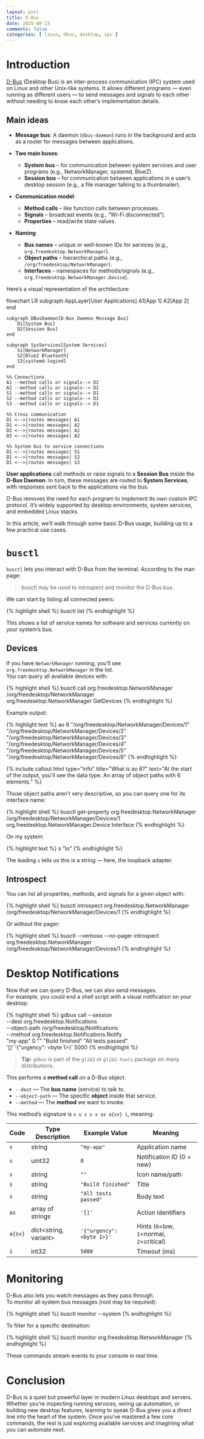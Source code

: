 ```yaml
---
layout: post
title: D-Bus
date: 2025-08-13
comments: false
categories: [ linux, dbus, desktop, ipc ]
---
```


# Introduction

[D-Bus](https://www.freedesktop.org/wiki/Software/dbus/) (Desktop Bus) is an inter-process communication (IPC) system 
used on Linux and other Unix-like systems. It allows different programs — even running as different users — to send 
messages and signals to each other without needing to know each other’s implementation details.

## Main ideas

* **Message bus**: A daemon (`dbus-daemon`) runs in the background and acts as a router for messages between applications.
* **Two main buses**:
  * **System bus** – for communication between system services and user programs (e.g., NetworkManager, systemd, BlueZ). 
  * **Session bus** – for communication between applications in a user’s desktop session (e.g., a file manager talking to a thumbnailer).

* **Communication model**:
  * **Method calls** – like function calls between processes.
  * **Signals** – broadcast events (e.g., “Wi-Fi disconnected”).
  * **Properties** – read/write state values.

* **Naming**:
  * **Bus names** – unique or well-known IDs for services (e.g., `org.freedesktop.NetworkManager`).
  * **Object paths** – hierarchical paths (e.g., `/org/freedesktop/NetworkManager`).
  * **Interfaces** – namespaces for methods/signals (e.g., `org.freedesktop.NetworkManager.Device`).

Here’s a visual representation of the architecture:

<div class="mermaid">
flowchart LR
    subgraph AppLayer[User Applications]
        A1[App 1]
        A2[App 2]
    end

    subgraph DBusDaemon[D-Bus Daemon Message Bus]
        D1[System Bus]
        D2[Session Bus]
    end

    subgraph SysServices[System Services]
        S1[NetworkManager]
        S2[BlueZ Bluetooth]
        S3[systemd-logind]
    end

    %% Connections
    A1 --method calls or signals--> D2
    A2 --method calls or signals--> D2
    S1 --method calls or signals--> D1
    S2 --method calls or signals--> D1
    S3 --method calls or signals--> D1

    %% Cross communication
    D1 <-->|routes messages| A1
    D1 <-->|routes messages| A2
    D2 <-->|routes messages| A1
    D2 <-->|routes messages| A2

    %% System bus to service connections
    D1 <-->|routes messages| S1
    D1 <-->|routes messages| S2
    D1 <-->|routes messages| S3

</div>

**User applications** call methods or raise signals to a **Session Bus** inside the **D-Bus Daemon**. In turn, 
these messages are routed to **System Services**, with responses sent back to the applications via the bus.

D-Bus removes the need for each program to implement its own custom IPC protocol. It’s widely supported by desktop 
environments, system services, and embedded Linux stacks.

In this article, we’ll walk through some basic D-Bus usage, building up to a few practical use cases.

# `busctl`

`busctl` lets you interact with D-Bus from the terminal. According to the man page:

> busctl may be used to introspect and monitor the D-Bus bus.

We can start by listing all connected peers:

{% highlight shell %}
busctl list
{% endhighlight %}

This shows a list of service names for software and services currently on your system’s bus.

## Devices

If you have `NetworkManager` running, you’ll see `org.freedesktop.NetworkManager` in the list.  
You can query all available devices with:

{% highlight shell %}
busctl call org.freedesktop.NetworkManager /org/freedesktop/NetworkManager \
  org.freedesktop.NetworkManager GetDevices
{% endhighlight %}

Example output:

{% highlight text %}
ao 6 "/org/freedesktop/NetworkManager/Devices/1" "/org/freedesktop/NetworkManager/Devices/2" "/org/freedesktop/NetworkManager/Devices/3" "/org/freedesktop/NetworkManager/Devices/4" "/org/freedesktop/NetworkManager/Devices/5" "/org/freedesktop/NetworkManager/Devices/6"
{% endhighlight %}

{% include callout.html type="info" title="What is ao 6?" text="At the start of the output, you'll see the data type. An array of object paths with 6 elements." %}

Those object paths aren’t very descriptive, so you can query one for its interface name:

{% highlight shell %}
busctl get-property org.freedesktop.NetworkManager \
  /org/freedesktop/NetworkManager/Devices/1 \
  org.freedesktop.NetworkManager.Device Interface
{% endhighlight %}

On my system:

{% highlight text %}
s "lo"
{% endhighlight %}

The leading `s` tells us this is a string — here, the loopback adapter.

## Introspect

You can list all properties, methods, and signals for a given object with:

{% highlight shell %}
busctl introspect org.freedesktop.NetworkManager \
  /org/freedesktop/NetworkManager/Devices/1
{% endhighlight %}

Or without the pager:

{% highlight shell %}
busctl --verbose --no-pager introspect org.freedesktop.NetworkManager \
  /org/freedesktop/NetworkManager/Devices/1
{% endhighlight %}

# Desktop Notifications

Now that we can query D-Bus, we can also send messages.  
For example, you could end a shell script with a visual notification on your desktop:

{% highlight shell %}
gdbus call --session \
  --dest org.freedesktop.Notifications \
  --object-path /org/freedesktop/Notifications \
  --method org.freedesktop.Notifications.Notify \
  "my-app" 0 "" "Build finished" "All tests passed" \
  '[]' '{"urgency": <byte 1>}' 5000
{% endhighlight %}

> **Tip:** `gdbus` is part of the `glib2` or `glib2-tools` package on many distributions.

This performs a **method call** on a D-Bus object.

* `--dest` — The **bus name** (service) to talk to.
* `--object-path` — The specific **object** inside that service.
* `--method` — The **method** we want to invoke.

This method’s signature is `s u s s s as a{sv} i`, meaning:

| Code | Type Description | Example Value | Meaning |
|------|------------------|---------------|---------|
| `s`  | string           | `"my-app"`    | Application name |
| `u`  | uint32           | `0`           | Notification ID (0 = new) |
| `s`  | string           | `""`          | Icon name/path |
| `s`  | string           | `"Build finished"` | Title |
| `s`  | string           | `"All tests passed"` | Body text |
| `as` | array of strings | `'[]'`        | Action identifiers |
| `a{sv}` | dict<string, variant> | `'{"urgency": <byte 1>}'` | Hints (`0`=low, `1`=normal, `2`=critical) |
| `i`  | int32            | `5000`        | Timeout (ms) |

# Monitoring

D-Bus also lets you watch messages as they pass through.  
To monitor all system bus messages (root may be required):

{% highlight shell %}
busctl monitor --system
{% endhighlight %}

To filter for a specific destination:

{% highlight shell %}
busctl monitor org.freedesktop.NetworkManager
{% endhighlight %}

These commands stream events to your console in real time.

# Conclusion

D-Bus is a quiet but powerful layer in modern Linux desktops and servers. Whether you’re inspecting running services, 
wiring up automation, or building new desktop features, learning to speak D-Bus gives you a direct line into the heart 
of the system. Once you’ve mastered a few core commands, the rest is just exploring available services and 
imagining what you can automate next.
